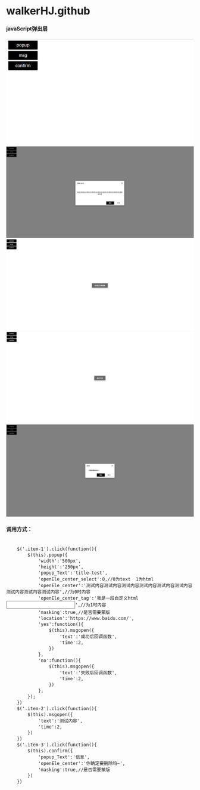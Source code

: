 # walkerHJ.github
####  javaScript弹出层<br/> #
![](JqPopup/1.jpg)
![](JqPopup/2.jpg)
![](JqPopup/3.jpg)
![](JqPopup/4.jpg)
![](JqPopup/5.jpg)
####  调用方式：<br/> #
<pre>
  <code>
    $('.item-1').click(function(){
		$(this).popup({
			'width':'500px',
			'height':'250px',
			'popup_Text':'title-test',
			'openEle_center_select':0,//0为text  1为html
			'openEle_center':'测试内容测试内容测试内容测试内容测试内容测试内容测试内容测试内容测试内容',//为0时内容
			'openEle_center_tag':'<span>我是一段自定义html</span><br/><input type="text">',//为1时内容
			'masking':true,//是否需要蒙版
			'location':'https://www.baidu.com/',
			'yes':function(){
				$(this).msgopen({
					'text':'成功后回调函数',
					'time':2,
				})
			},
			'no':function(){
				$(this).msgopen({
					'text':'失败后回调函数',
					'time':2,
				})
			},
		});
	})
	$('.item-2').click(function(){
		$(this).msgopen({
			'text':'测试内容',
			'time':2,
		})
	})
	$('.item-3').click(function(){
		$(this).confirm({
			'popup_Text':'信息',
			'openEle_center':'你确定要删除吗~',
			'masking':true,//是否需要蒙版
		})
	})
  </code>
</pre>
